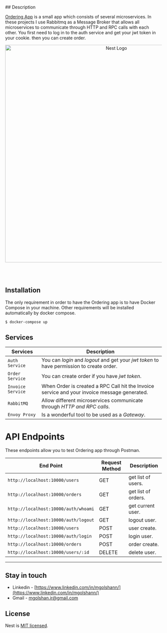 <br />
## Description

[Ordering App](https://github.com/nestjs/nest) is a small app which consists of several microservices. In these projects I use Rabbitmq as a Message Broker that allows all microservices to communicate through HTTP and RPC calls with each other. You first need to log in to the auth service and get your jwt token in your cookie. then you can create order.


<p align="center">
  <a href="http://nestjs.com/" target="blank"><img src="https://s8.uupload.ir/files/test_zjho.jpg" width="700" alt="Nest Logo" /></a>
</p><br /><br />



## Installation
The only requirement in order to have the Ordering app is to have Docker Compose in your machine. Other requirements will be installed automatically by docker compose. 

```bash
$ docker-compose up
```

## Services
| Services | Description |
| --- | --- |
| `Auth Service` | You can *login* and *logout* and get your *jwt token* to have permission to create order. |
| `Order Service` | You can create order if you have *jwt token*. |
| `Invoice Service` | When Order is created a RPC Call hit the Invoice service and your invoice message generated. |
| `RabbitMQ` | Allow different microservices communicate through *HTTP and RPC calls*. |
| `Envoy Proxy` | Is a wonderful tool to be used as a *Gateway*. |

# API Endpoints

These endpoints allow you to test Ordering app through Postman.


| End Point | Request Method | Description |
| --- | --- | --- |
| `http://localhost:10000/users` | GET | get list of users. |
| `http://localhost:10000/orders` | GET | get list of orders. |
| `http://localhost:10000/auth/whoami` | GET | get current user. |
| `http://localhost:10000/auth/logout` | GET | logout user. |
| `http://localhost:10000/users` | POST | user create. |
| `http://localhost:10000/auth/login` | POST | login user. |
| `http://localhost:10000/orders` | POST | order create. |
| `http://localhost:10000/users/:id` | DELETE | delete user. |



___


## Stay in touch

- Linkedin - [https://www.linkedin.com/in/mgolshann/](https://www.linkedin.com/in/mgolshann/)
- Gmail - [mgolshan.ir@gmail.com](https://gmail.com/)

## License

Nest is [MIT licensed](LICENSE).
